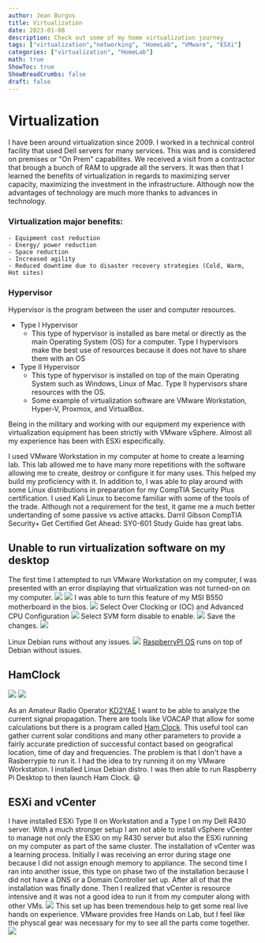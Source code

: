 ```yaml
---
author: Jean Burgos
title: Virtualization
date: 2023-01-08
description: Check out some of my home virtualization journey
tags: ["virtualization","networking", "HomeLab", "VMware", "ESXi"]
categories: ["virtualization", "HomeLab"]
math: true
ShowToc: true
ShowBreadCrumbs: false
draft: false
---
```

# Virtualization
I have been around virtualization since 2009. I worked in a technical control facility that used Dell servers for many services. This was and is considered on premises or "On Prem" capabilites. We received a visit from a contractor that brough a bunch of RAM to upgrade all the servers. It was then that I learned the benefits of virtualization in regards to maximizing server capacity, maximizing the investment in the infrastructure. Although now the advantages of technology are much more thanks to advances in technology. 

### Virtualization major benefits:
	- Equipment cost reduction
	- Energy/ power reduction
	- Space reduction
	- Increased agility
	- Reduced downtime due to disaster recovery strategies (Cold, Warm, Hot sites)

### Hypervisor
Hypervisor is the program between the user and computer resources. 
- Type I Hypervisor
	- This type of hypervisor is installed as bare metal or directly as the main Operating System (OS) for a computer. Type I hypervisors make the best use of resources because it does not have to share them with an OS
- Type II Hypervisor
	- This type of hypervisor is installed on top of the main Operating System such as Windows, Linux of Mac. Type II hypervisors share resources with the OS. 
	- Some example of virtualization software are VMware Workstation, Hyper-V, Proxmox, and VirtualBox. 

Being in the military and working with our equipment my experience with virtualization equipment has been strictly with VMware vSphere. Almost all my experience has been with ESXi especifically. 

I used VMware Workstation in my computer at home to create a learning lab. This lab allowed me to have many more repetitions with the software allowing me to create, destroy or configure it for many uses. This helped my build my proficiency with it. In addition to, I was able to play around with some Linux distributions in preparation for my CompTIA Security Plus certification. I used Kali Linux to become familiar with some of the tools of the trade. Although not a requirement for the test, it game me a much better undertanding of some passive vs active attacks. Darril Gibson CompTIA Security+ Get Certified Get Ahead: SY0-601 Study Guide has great labs. 

## Unable to run virtualization software on my desktop
The first time I attempted to run VMware Workstation on my computer, I was presented with an error displaying that virtualization was not turned-on on my computer. 
![](/blog/Virtualization/IMG_6089.jpeg)
![](/blog/Virtualization/AMD-V%20disabled.png)
I was able to turn this feature of my MSI B550 motherboard in the bios.
![](/blog/Virtualization/IMG_6104.JPEG)
Select Over Clocking or (OC) and Advanced CPU Configuration
![](/blog/Virtualization/IMG_6105.JPEG)
Select SVM form disable to enable.
![](/blog/Virtualization/IMG_6106.JPEG)
Save the changes.
![](/blog/Virtualization/IMG_6107.JPEG)

Linux Debian runs without any issues. 
![](/blog/Virtualization/rasberrypie.png)
[RaspberryPI OS](https://www.raspberrypi.com/documentation/computers/os.html) runs on top of Debian without issues.

## HamClock
![](/blog/Virtualization/hamclock.png)
![](/blog/Virtualization/hamclock1.png)


As an Amateur Radio Operator [KD2YAE](/blog/amateur-radio/) I want to be able to analyze the current signal propagation. There are tools like VOACAP that allow for some calculations but there is a program called [Ham Clock](https://www.clearskyinstitute.com/ham/HamClock/). This useful tool can gather current solar conditions and many other parameters to provide a fairly accurate prediction of successful contact based on geografical location, time of day and frequencies. The problem is that I don't have a Rasberrypie to run it. I had the idea to try running it on my VMware Workstation. I installed Linux Debian distro. I was then able to run Raspberry Pi Desktop to then launch Ham Clock. :smiley: 

## ESXi and vCenter
I have installed ESXi Type II on Workstation and a Type I on my Dell R430 server. With a much stronger setup I am not able to install vSphere vCenter to manage not only the ESXi on my R430 server but also the ESXi running on my computer as part of the same cluster. The installation of vCenter was a learning process. Initially I was receiving an error during stage one because I did not assign enough memory to appliance. The second time I ran into another issue, this type on phase two of the installation because I did not have a DNS or a Domain Controller set up. After all of that the installation was finally done. Then I realized that vCenter is resource intensive and it was not a good idea to run it from my computer along with other VMs. 
![](/blog/Virtualization/esxi.png)
This set up has been tremendous help to get some real live hands on experience. VMware provides free Hands on Lab, but I feel like the physcal gear was necessary for my to see all the parts come together. 
![](/blog/Virtualization/server.jpeg)